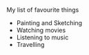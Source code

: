 My list of favourite things 
* Painting and Sketching
* Watching movies
* Listening to music
* Travelling
